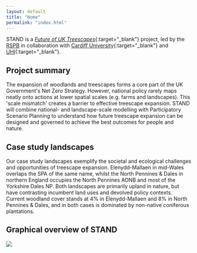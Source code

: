 ```yaml
---
layout: default
title: "Home"
permalink: "index.html"
---
```


STAND is a [*Future of UK Treescapes*](https://www.uktreescapes.org/){:target="_blank"} project, led by the [RSPB](https://www.rspb.org.uk/our-work/conservation/centre-for-conservation-science/) in collaboration with [Cardiff University](https://www.cardiff.ac.uk/social-sciences){:target="_blank"} and [UHI](https://www.inverness.uhi.ac.uk/research/forestry-and-conservation-group/){:target="_blank"}.

## Project summary 
The expansion of woodlands and treescapes forms a core part of the UK Government's Net Zero Strategy. However, national policy rarely maps neatly onto actions at lower spatial scales (e.g. farms and landscapes). This 'scale mismatch' creates a barrier to effective treescape expansion. STAND will combine national- and landscape-scale modelling with Participatory Scenario Planning to understand how future treescape expansion can be designed and governed to achieve the best outcomes for people and nature.

## Case study landscapes
Our case study landscapes exemplify the societal and ecological challenges and opportunities of treescape expansion. Elenydd-Mallaen in mid-Wales overlaps the SPA of the same name, whilst the North Pennines & Dales in northern England occupies the North Pennines AONB and most of the Yorkshire Dales NP. Both landscapes are primarily upland in nature, but have contrasting incumbent land uses and devolved policy contexts. Current woodland cover stands at 4% in Elenydd-Mallaen and 8% in North Pennines & Dales, and in both cases is dominated by non-native coniferous plantations. 

## Graphical overview of STAND
<img src="/stand/assets/img/STAND-diagram.png">
